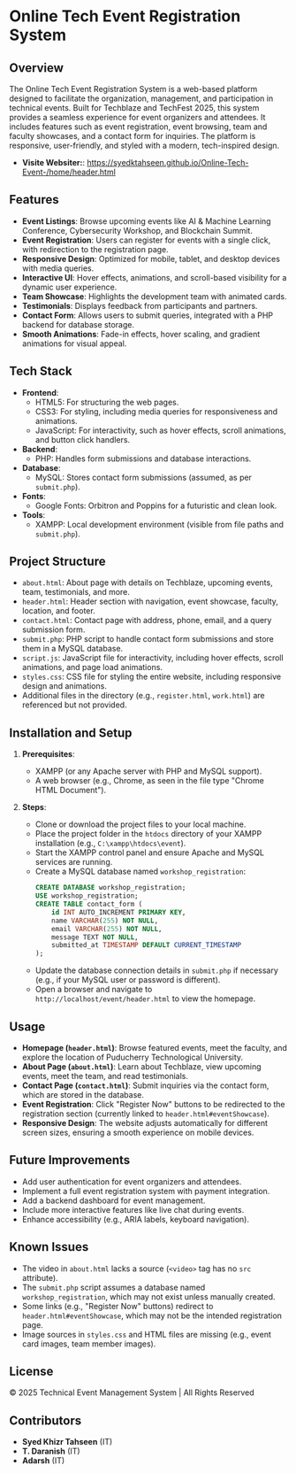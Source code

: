 # Online Tech Event Registration System

## Overview
The Online Tech Event Registration System is a web-based platform designed to facilitate the organization, management, and participation in technical events. Built for Techblaze and TechFest 2025, this system provides a seamless experience for event organizers and attendees. It includes features such as event registration, event browsing, team and faculty showcases, and a contact form for inquiries. The platform is responsive, user-friendly, and styled with a modern, tech-inspired design.

- **Visite Websiter:**: https://syedktahseen.github.io/Online-Tech-Event-/home/header.html

## Features
- **Event Listings**: Browse upcoming events like AI & Machine Learning Conference, Cybersecurity Workshop, and Blockchain Summit.
- **Event Registration**: Users can register for events with a single click, with redirection to the registration page.
- **Responsive Design**: Optimized for mobile, tablet, and desktop devices with media queries.
- **Interactive UI**: Hover effects, animations, and scroll-based visibility for a dynamic user experience.
- **Team Showcase**: Highlights the development team with animated cards.
- **Testimonials**: Displays feedback from participants and partners.
- **Contact Form**: Allows users to submit queries, integrated with a PHP backend for database storage.
- **Smooth Animations**: Fade-in effects, hover scaling, and gradient animations for visual appeal.

## Tech Stack
- **Frontend**:
  - HTML5: For structuring the web pages.
  - CSS3: For styling, including media queries for responsiveness and animations.
  - JavaScript: For interactivity, such as hover effects, scroll animations, and button click handlers.
- **Backend**:
  - PHP: Handles form submissions and database interactions.
- **Database**:
  - MySQL: Stores contact form submissions (assumed, as per `submit.php`).
- **Fonts**:
  - Google Fonts: Orbitron and Poppins for a futuristic and clean look.
- **Tools**:
  - XAMPP: Local development environment (visible from file paths and `submit.php`).

## Project Structure
- `about.html`: About page with details on Techblaze, upcoming events, team, testimonials, and more.
- `header.html`: Header section with navigation, event showcase, faculty, location, and footer.
- `contact.html`: Contact page with address, phone, email, and a query submission form.
- `submit.php`: PHP script to handle contact form submissions and store them in a MySQL database.
- `script.js`: JavaScript file for interactivity, including hover effects, scroll animations, and page load animations.
- `styles.css`: CSS file for styling the entire website, including responsive design and animations.
- Additional files in the directory (e.g., `register.html`, `work.html`) are referenced but not provided.

## Installation and Setup
1. **Prerequisites**:
   - XAMPP (or any Apache server with PHP and MySQL support).
   - A web browser (e.g., Chrome, as seen in the file type "Chrome HTML Document").

2. **Steps**:
   - Clone or download the project files to your local machine.
   - Place the project folder in the `htdocs` directory of your XAMPP installation (e.g., `C:\xampp\htdocs\event`).
   - Start the XAMPP control panel and ensure Apache and MySQL services are running.
   - Create a MySQL database named `workshop_registration`:
     ```sql
     CREATE DATABASE workshop_registration;
     USE workshop_registration;
     CREATE TABLE contact_form (
         id INT AUTO_INCREMENT PRIMARY KEY,
         name VARCHAR(255) NOT NULL,
         email VARCHAR(255) NOT NULL,
         message TEXT NOT NULL,
         submitted_at TIMESTAMP DEFAULT CURRENT_TIMESTAMP
     );
     ```
   - Update the database connection details in `submit.php` if necessary (e.g., if your MySQL user or password is different).
   - Open a browser and navigate to `http://localhost/event/header.html` to view the homepage.

## Usage
- **Homepage (`header.html`)**: Browse featured events, meet the faculty, and explore the location of Puducherry Technological University.
- **About Page (`about.html`)**: Learn about Techblaze, view upcoming events, meet the team, and read testimonials.
- **Contact Page (`contact.html`)**: Submit inquiries via the contact form, which are stored in the database.
- **Event Registration**: Click "Register Now" buttons to be redirected to the registration section (currently linked to `header.html#eventShowcase`).
- **Responsive Design**: The website adjusts automatically for different screen sizes, ensuring a smooth experience on mobile devices.


## Future Improvements
- Add user authentication for event organizers and attendees.
- Implement a full event registration system with payment integration.
- Add a backend dashboard for event management.
- Include more interactive features like live chat during events.
- Enhance accessibility (e.g., ARIA labels, keyboard navigation).

## Known Issues
- The video in `about.html` lacks a source (`<video>` tag has no `src` attribute).
- The `submit.php` script assumes a database named `workshop_registration`, which may not exist unless manually created.
- Some links (e.g., "Register Now" buttons) redirect to `header.html#eventShowcase`, which may not be the intended registration page.
- Image sources in `styles.css` and HTML files are missing (e.g., event card images, team member images).

## License
© 2025 Technical Event Management System | All Rights Reserved

## Contributors
- **Syed Khizr Tahseen** (IT)
- **T. Daranish** (IT)
- **Adarsh** (IT)
